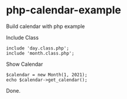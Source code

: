 # php-calendar-example
Build calendar with php example

Include Class 

    include 'day.class.php';
    include 'month.class.php';

Show Calendar

    $calendar = new Month(1, 2021);
    echo $calendar->get_calendar();

Done.